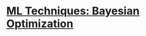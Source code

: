 # [ML Techniques: Bayesian Optimization](https://github.com/HarshaMalireddy/Data-Science-Portfolio/blob/main/Case%20Studies/ML%20Techniques/Bayesian%20Optimization/Bayesian%20Optimization.ipynb)